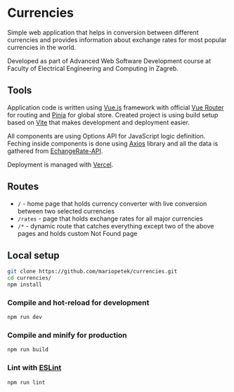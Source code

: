 # Currencies

Simple web application that helps in conversion between different currencies and provides information about exchange rates for most popular currencies in the world.

Developed as part of Advanced Web Software Development course at Faculty of Electrical Engineering and Computing in Zagreb.

## Tools

Application code is written using [Vue.js](https://vuejs.org/) framework with official [Vue Router](https://router.vuejs.org/) for routing and [Pinia](https://pinia.vuejs.org/) for global store. Created project is using build setup based on [Vite](https://vitejs.dev/) that makes development and deployment easier.

All components are using Options API for JavaScript logic definition. Feching inside components is done using [Axios](https://axios-http.com/docs/intro) library and all the data is gathered from [EchangeRate-API](https://app.exchangerate-api.com/).

Deployment is managed with [Vercel](https://vercel.com/).

## Routes

-   `/` - home page that holds currency converter with live conversion between two selected currencies
-   `/rates` - page that holds exchange rates for all major currencies
-   `/*` - dynamic route that catches everything except two of the above pages and holds custom Not Found page

## Local setup

```sh
git clone https://github.com/mariopetek/currencies.git
cd currencies/
npm install
```

### Compile and hot-reload for development

```sh
npm run dev
```

### Compile and minify for production

```sh
npm run build
```

### Lint with [ESLint](https://eslint.org/)

```sh
npm run lint
```
